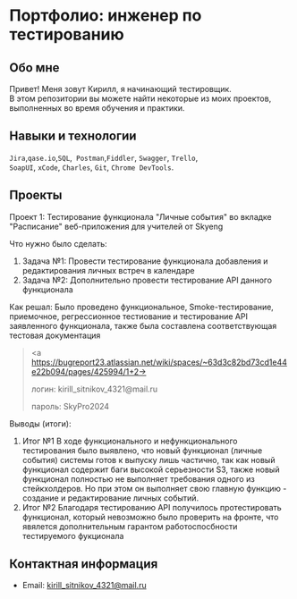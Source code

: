 # Портфолио: инженер по тестированию

## Обо мне 

Привет! Меня зовут Кирилл, я начинающий тестировщик. <br>
В этом репозитории вы можете найти некоторые из моих проектов, выполненных во время обучения и практики.
<br>

## Навыки и технологии
``Jira``,``qase.io``,``SQL``,`` Postman``,``Fiddler``, ``Swagger``, ``Trello``, <br>
``SoapUI``, ``xCode``, ``Charles``, ``Git``, ``Chrome DevTools``.


## Проекты

<p> Проект 1: Тестирование функционала "Личные события" во вкладке "Расписание" веб-приложения для учителей от Skyeng</p>
<p>Что нужно было сделать:<p>
<ol>
  <li>Задача №1: Провести тестирование функционала добавления и редактирования личных встреч в календаре </li>
  <li>Задача №2: Дополнительно провести тестирование API данного функционала</li>
</ol>

<p>Как решал: Было проведено функциональное, Smoke-тестирование, приемочное, регрессионное тестиование и тестирование API заявленного функционала, также была составлена соответствующая тестовая документация<p>

> <a https://bugreport23.atlassian.net/wiki/spaces/~63d3c82bd73cd1e44e22b094/pages/425994/1+2->
> <p> логин: kirill_sitnikov_4321@mail.ru </p>
> <p> пароль: SkyPro2024 </p>
 
 <p>Выводы (итоги):<p>
<ol>
  <li>Итог №1 В ходе функционального и нефункционального тестирования было выявлено, что новый функционал (личные события) системы  готов к выпуску лишь частично, так как новый функционал содержит баги высокой серьезности S3, также новый функционал полностью не выполняет требования одного из стейкхолдеров. Но при этом он выполняет свою главную функцию - создание и редактирование личных событий. </li>
  <li>Итог №2 Благодаря тестированию API получилось протестировать функционал, который невозможно было проверить на фронте, что явялется дополнительным гарантом работоспосбности тестируемого фукционала </li>
</ol>

## Контактная информация
- Email: kirill_sitnikov_4321@mail.ru
